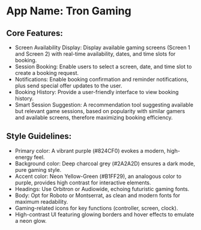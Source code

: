 # **App Name**: Tron Gaming

## Core Features:

- Screen Availability Display: Display available gaming screens (Screen 1 and Screen 2) with real-time availability, dates, and time slots for booking.
- Session Booking: Enable users to select a screen, date, and time slot to create a booking request.
- Notifications: Enable booking confirmation and reminder notifications, plus send special offer updates to the user.
- Booking History: Provide a user-friendly interface to view booking history.
- Smart Session Suggestion: A recommendation tool suggesting available but relevant game sessions, based on popularity with similar gamers and available screens, therefore maximizing booking efficiency.

## Style Guidelines:

- Primary color: A vibrant purple (#824CF0) evokes a modern, high-energy feel.
- Background color: Deep charcoal grey (#2A2A2D) ensures a dark mode, pure gaming style.
- Accent color: Neon Yellow-Green (#B1FF29), an analogous color to purple, provides high contrast for interactive elements.
- Headings: Use Orbitron or Audiowide, echoing futuristic gaming fonts.
- Body: Opt for Roboto or Montserrat, as clean and modern fonts for maximum readability.
- Gaming-related icons for key functions (controller, screen, clock).
- High-contrast UI featuring glowing borders and hover effects to emulate a neon glow.
